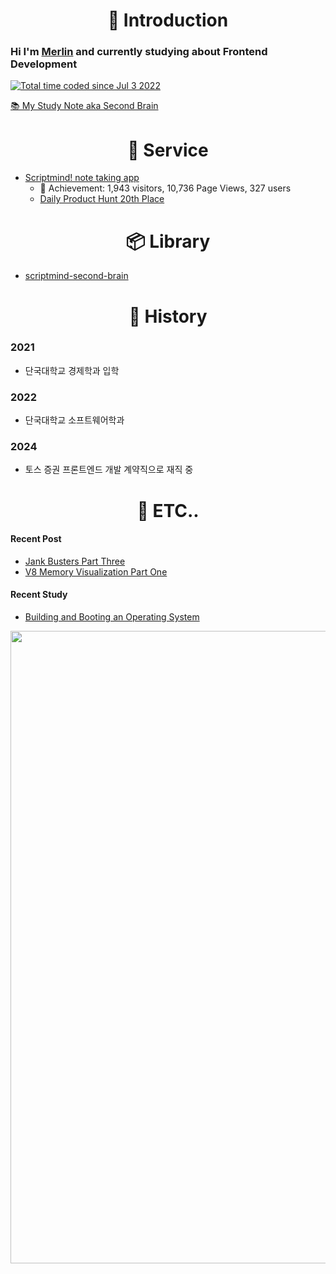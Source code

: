 <div align=center>

# 👋 Introduction 
<div align=left>

### Hi I'm [Merlin](https://resetmerlin.onrender.com/) and currently studying about Frontend Development 

<a href="https://wakatime.com/@60e4818e-19d5-478c-9922-4c7fe3366bc4"><img src="https://wakatime.com/badge/user/60e4818e-19d5-478c-9922-4c7fe3366bc4.svg" alt="Total time coded since Jul 3 2022" /></a>

[📚 My Study Note aka Second Brain](https://publish.obsidian.md/resetmerlin)


<div align=center>

# 🚀 Service 
<div align=left>

- [Scriptmind! note taking app](https://scripmind.com/)
  -  🎉 Achievement: 1,943 visitors, 10,736 Page Views, 327 users
  -  [Daily Product Hunt 20th Place](https://www.producthunt.com/products/scriptmind)
<div align=center>

# 📦 Library
<div align=left>


- [scriptmind-second-brain](https://www.npmjs.com/package/scriptmind-second-brain) 
<div align=center>

# 📜 History
<div align=left>

### 2021
- 단국대학교 경제학과 입학

### 2022
- 단국대학교 소프트웨어학과

### 2024
- 토스 증권 프론트엔드 개발 계약직으로 재직 중
<div align=center>

# 💬 ETC..
<div align=left>

#### Recent Post
- [Jank Busters Part Three](https://blog-two-bay-48.vercel.app/posts/Jank-Busters-Part-Three)
- [V8 Memory Visualization Part One](https://blog-two-bay-48.vercel.app/posts/V8-Memory-Visualization-Part-One)
#### Recent Study
- [Building and Booting an Operating System](https://publish.obsidian.md/resetmerlin/Merlin's+Blog/Development+Journey/Computer+Science/Operating+System/Building+and+Booting+an+Operating+System/Building+and+Booting+an+Operating+System)

<a href="https://github.com/resetmerlin/github-readme-activity-graph">
    <img src="https://github-readme-activity-graph.vercel.app/graph?username=resetmerlin&theme=high-contrast&hide_border=true" width=1012/>
</a>
